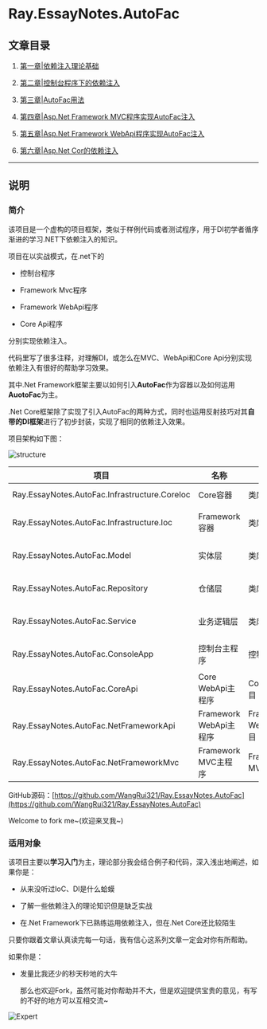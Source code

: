 # Ray.EssayNotes.AutoFac

## 文章目录

1. [第一章|依赖注入理论基础](https://github.com/WangRui321/Ray.EssayNotes.AutoFac/blob/master/docs/1.theory.md)

1. [第二章|控制台程序下的依赖注入](https://github.com/WangRui321/Ray.EssayNotes.AutoFac/blob/master/docs/2.console.md)

1. [第三章|AutoFac用法](https://github.com/WangRui321/Ray.EssayNotes.AutoFac/blob/master/docs/3.autofac.md)

1. [第四章|Asp.Net Framework MVC程序实现AutoFac注入](https://github.com/WangRui321/Ray.EssayNotes.AutoFac/blob/master/docs/4.mvc.md)

1. [第五章|Asp.Net Framework WebApi程序实现AutoFac注入](https://github.com/WangRui321/Ray.EssayNotes.AutoFac/blob/master/docs/4.webapi.md)

1. [第六章|Asp.Net Cor的依赖注入](https://github.com/WangRui321/Ray.EssayNotes.AutoFac/blob/master/docs/6.core.md)

---

## 说明

### 简介

该项目是一个虚构的项目框架，类似于样例代码或者测试程序，用于DI初学者循序渐进的学习.NET下依赖注入的知识。

项目在以实战模式，在.net下的

* 控制台程序

* Framework Mvc程序

* Framework WebApi程序

* Core Api程序

分别实现依赖注入。

代码里写了很多注释，对理解DI，或怎么在MVC、WebApi和Core Api分别实现依赖注入有很好的帮助学习效果。

其中.Net Framework框架主要以如何引入**AutoFac**作为容器以及如何运用**AuotoFac**为主。

.Net Core框架除了实现了引入AutoFac的两种方式，同时也运用反射技巧对其**自带的DI框架**进行了初步封装，实现了相同的依赖注入效果。

项目架构如下图：

![structure](https://img2018.cnblogs.com/blog/1327955/201907/1327955-20190704172315934-1174377068.png)

| 项目 | 名称 | 类型 | 框架 |
| --- | --- | --- | --- |
| Ray.EssayNotes.AutoFac.Infrastructure.CoreIoc | Core容器 | 类库 | .NET Core 2.2 |
| Ray.EssayNotes.AutoFac.Infrastructure.Ioc | Framework容器 | 类库 | .NET Framework 4.5 |
| Ray.EssayNotes.AutoFac.Model | 实体层 | 类库 | .NET Framework 4.5 |
| Ray.EssayNotes.AutoFac.Repository | 仓储层 | 类库 | .NET Framework 4.5 |
| Ray.EssayNotes.AutoFac.Service | 业务逻辑层 | 类库 | .NET Framework 4.5 |
| Ray.EssayNotes.AutoFac.ConsoleApp | 控制台主程序 | 控制台项目 | .NET Framework 4.5 |
| Ray.EssayNotes.AutoFac.CoreApi | Core WebApi主程序 | Core Api项目 | .NET Core 2.2 |
| Ray.EssayNotes.AutoFac.NetFrameworkApi | Framework WebApi主程序 | Framework WebApi项目 | .NET Framework 4.5 |
| Ray.EssayNotes.AutoFac.NetFrameworkMvc | Framework MVC主程序 | Framework MVC项目 | .NET Framework 4.5 |

GitHub源码：[https://github.com/WangRui321/Ray.EssayNotes.AutoFac](https://github.com/WangRui321/Ray.EssayNotes.AutoFac)

Welcome to fork me~(欢迎来叉我~)

### 适用对象

该项目主要以**学习入门**为主，理论部分我会结合例子和代码，深入浅出地阐述，如果你是：

* 从来没听过IoC、DI是什么蛤蟆

* 了解一些依赖注入的理论知识但是缺乏实战

* 在.Net Framework下已熟练运用依赖注入，但在.Net Core还比较陌生

只要你跟着文章认真读完每一句话，我有信心这系列文章一定会对你有所帮助。

如果你是：

* 发量比我还少的秒天秒地的大牛

	那么也欢迎Fork，虽然可能对你帮助并不大，但是欢迎提供宝贵的意见，有写的不好的地方可以互相交流~

![Expert](https://img2018.cnblogs.com/blog/1327955/201907/1327955-20190704170034980-1208556913.jpg)

